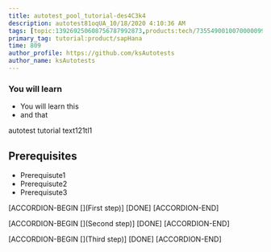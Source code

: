 ```yaml
---
title: autotest_pool_tutorial-des4C3k4
description: autotest81oqUA_10/18/2020 4:10:36 AM
tags: [topic:139269250608756787992873,products:tech/73554900100700000996,tutorial:experience/advanced]
primary_tag: tutorial:product/sapHana
time: 809
author_profile: https://github.com/ksAutotests
author_name: ksAutotests
---
```

### You will learn
- You will learn this
- and that

autotest tutorial text121tl1

## Prerequisites
- Prerequisute1
- Prerequisute2
- Prerequisute3

[ACCORDION-BEGIN [](First step)]
[DONE]
[ACCORDION-END]

[ACCORDION-BEGIN [](Second step)]
[DONE]
[ACCORDION-END]

[ACCORDION-BEGIN [](Third step)]
[DONE]
[ACCORDION-END]


